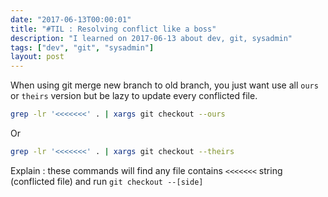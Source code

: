 ```yaml
---
date: "2017-06-13T00:00:01"
title: "#TIL : Resolving conflict like a boss"
description: "I learned on 2017-06-13 about dev, git, sysadmin"
tags: ["dev", "git", "sysadmin"]
layout: post
---
```



When using git merge new branch to old branch, you just want use all `ours` or `theirs` version but be lazy to update every conflicted file.

```bash
grep -lr '<<<<<<<' . | xargs git checkout --ours
```

Or

```bash
grep -lr '<<<<<<<' . | xargs git checkout --theirs
```

Explain : these commands will find any file contains `<<<<<<<` string (conflicted file) and run `git checkout --[side]`
